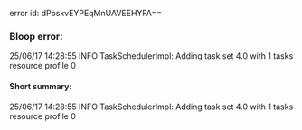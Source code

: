 error id: dPosxvEYPEqMnUAVEEHYFA==
### Bloop error:

25/06/17 14:28:55 INFO TaskSchedulerImpl: Adding task set 4.0 with 1 tasks resource profile 0
#### Short summary: 

25/06/17 14:28:55 INFO TaskSchedulerImpl: Adding task set 4.0 with 1 tasks resource profile 0